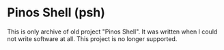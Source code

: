 # Pinos Shell (psh)

This is only archive of old project "Pinos Shell". It was written when I could not write software at all.
This project is no longer supported.
